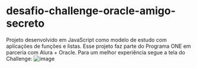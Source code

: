 # desafio-challenge-oracle-amigo-secreto
Projeto desenvolvido em JavaScript como modelo de estudo com aplicações de funções e listas. Esse projeto faz parte do Programa ONE em parceria com Alura + Oracle.
Para um melhor experiência segue a tela do Challenge:
![image](https://github.com/user-attachments/assets/31b8948c-cc0d-4725-b2e6-3d2e72907b40)
